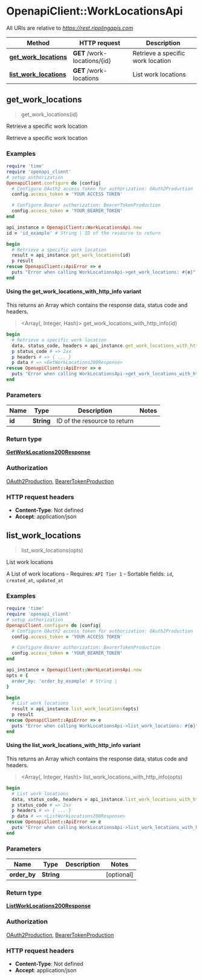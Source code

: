 # OpenapiClient::WorkLocationsApi

All URIs are relative to *https://rest.ripplingapis.com*

| Method | HTTP request | Description |
| ------ | ------------ | ----------- |
| [**get_work_locations**](WorkLocationsApi.md#get_work_locations) | **GET** /work-locations/{id} | Retrieve a specific work location |
| [**list_work_locations**](WorkLocationsApi.md#list_work_locations) | **GET** /work-locations | List work locations |


## get_work_locations

> <GetWorkLocations200Response> get_work_locations(id)

Retrieve a specific work location

Retrieve a specific work location

### Examples

```ruby
require 'time'
require 'openapi_client'
# setup authorization
OpenapiClient.configure do |config|
  # Configure OAuth2 access token for authorization: OAuth2Production
  config.access_token = 'YOUR ACCESS TOKEN'

  # Configure Bearer authorization: BearerTokenProduction
  config.access_token = 'YOUR_BEARER_TOKEN'
end

api_instance = OpenapiClient::WorkLocationsApi.new
id = 'id_example' # String | ID of the resource to return

begin
  # Retrieve a specific work location
  result = api_instance.get_work_locations(id)
  p result
rescue OpenapiClient::ApiError => e
  puts "Error when calling WorkLocationsApi->get_work_locations: #{e}"
end
```

#### Using the get_work_locations_with_http_info variant

This returns an Array which contains the response data, status code and headers.

> <Array(<GetWorkLocations200Response>, Integer, Hash)> get_work_locations_with_http_info(id)

```ruby
begin
  # Retrieve a specific work location
  data, status_code, headers = api_instance.get_work_locations_with_http_info(id)
  p status_code # => 2xx
  p headers # => { ... }
  p data # => <GetWorkLocations200Response>
rescue OpenapiClient::ApiError => e
  puts "Error when calling WorkLocationsApi->get_work_locations_with_http_info: #{e}"
end
```

### Parameters

| Name | Type | Description | Notes |
| ---- | ---- | ----------- | ----- |
| **id** | **String** | ID of the resource to return |  |

### Return type

[**GetWorkLocations200Response**](GetWorkLocations200Response.md)

### Authorization

[OAuth2Production](../README.md#OAuth2Production), [BearerTokenProduction](../README.md#BearerTokenProduction)

### HTTP request headers

- **Content-Type**: Not defined
- **Accept**: application/json


## list_work_locations

> <ListWorkLocations200Response> list_work_locations(opts)

List work locations

A List of work locations  - Requires: `API Tier 1`  - Sortable fields: `id`, `created_at`, `updated_at`

### Examples

```ruby
require 'time'
require 'openapi_client'
# setup authorization
OpenapiClient.configure do |config|
  # Configure OAuth2 access token for authorization: OAuth2Production
  config.access_token = 'YOUR ACCESS TOKEN'

  # Configure Bearer authorization: BearerTokenProduction
  config.access_token = 'YOUR_BEARER_TOKEN'
end

api_instance = OpenapiClient::WorkLocationsApi.new
opts = {
  order_by: 'order_by_example' # String | 
}

begin
  # List work locations
  result = api_instance.list_work_locations(opts)
  p result
rescue OpenapiClient::ApiError => e
  puts "Error when calling WorkLocationsApi->list_work_locations: #{e}"
end
```

#### Using the list_work_locations_with_http_info variant

This returns an Array which contains the response data, status code and headers.

> <Array(<ListWorkLocations200Response>, Integer, Hash)> list_work_locations_with_http_info(opts)

```ruby
begin
  # List work locations
  data, status_code, headers = api_instance.list_work_locations_with_http_info(opts)
  p status_code # => 2xx
  p headers # => { ... }
  p data # => <ListWorkLocations200Response>
rescue OpenapiClient::ApiError => e
  puts "Error when calling WorkLocationsApi->list_work_locations_with_http_info: #{e}"
end
```

### Parameters

| Name | Type | Description | Notes |
| ---- | ---- | ----------- | ----- |
| **order_by** | **String** |  | [optional] |

### Return type

[**ListWorkLocations200Response**](ListWorkLocations200Response.md)

### Authorization

[OAuth2Production](../README.md#OAuth2Production), [BearerTokenProduction](../README.md#BearerTokenProduction)

### HTTP request headers

- **Content-Type**: Not defined
- **Accept**: application/json

